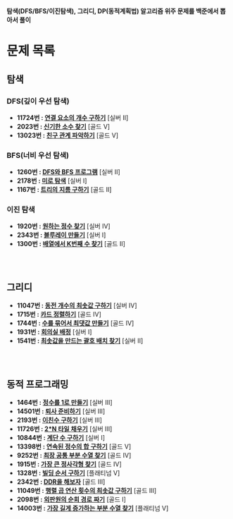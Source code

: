 **탐색(DFS/BFS/이진탐색), 그리디, DP(동적계획법) 알고리즘 위주 문제를 백준에서 뽑아서 풀이**

# 문제 목록
## 탐색
### DFS(깊이 우선 탐색)
* **11724번 : [연결 요소의 개수 구하기](https://www.acmicpc.net/problem/11724)** [실버 II]
* **2023번 : [신기한 소수 찾기](https://www.acmicpc.net/problem/2023)** [골드 V]
* **13023번 : [친구 관계 파악하기](https://www.acmicpc.net/problem/13023)** [골드 V]
### BFS(너비 우선 탐색)
* **1260번 : [DFS와 BFS 프로그램](https://www.acmicpc.net/problem/1260)** [실버 II]
* **2178번 : [미로 탐색](https://www.acmicpc.net/problem/2178)** [실버 I]
* **1167번 : [트리의 지름 구하기](https://www.acmicpc.net/problem/1167)** [골드 II]
### 이진 탐색
* **1920번 : [원하는 정수 찾기](https://www.acmicpc.net/problem/1920)** [실버 IV]
* **2343번 : [블루레이 만들기](https://www.acmicpc.net/problem/2343)** [실버 I]
* **1300번 : [배열에서 K번째 수 찾기](https://www.acmicpc.net/problem/1300)** [골드 II]

### &nbsp;

## 그리디
* **11047번 : [동전 개수의 최솟값 구하기](https://www.acmicpc.net/problem/11047)** [실버 IV]
* **1715번 : [카드 정렬하기](https://www.acmicpc.net/problem/1715)** [골드 IV] 
* **1744번 : [수를 묶어서 최댓값 만들기](https://www.acmicpc.net/problem/1744)** [골드 IV]
* **1931번 : [회의실 배정](https://www.acmicpc.net/problem/1931)** [실버 I]
* **1541번 : [최솟값을 만드는 괄호 배치 찾기](https://www.acmicpc.net/problem/1541)** [실버 II]

### &nbsp;

## 동적 프로그래밍
* **1464번 : [정수를 1로 만들기](https://www.acmicpc.net/problem/1464)** [실버 III]
* **14501번 : [퇴사 준비하기](https://www.acmicpc.net/problem/14501)** [실버 III]
* **2193번 : [이친수 구하기](https://www.acmicpc.net/problem/2193)** [실버 III]
* **11726번 : [2*N 타일 채우기](https://www.acmicpc.net/problem/11726)** [실버 III]
* **10844번 : [계단 수 구하기](https://www.acmicpc.net/problem/10844)** [실버 I]
* **13398번 : [연속된 정수의 합 구하기](https://www.acmicpc.net/problem/13398)** [골드 V]
* **9252번 : [최장 공통 부분 수열 찾기](https://www.acmicpc.net/problem/9252)** [골드 IV]
* **1915번 : [가장 큰 정사각형 찾기](https://www.acmicpc.net/problem/1915)** [골드 IV]
* **1328번 : [빌딩 순서 구하기](https://www.acmicpc.net/problem/1328)** [플래티넘 V]
* **2342번 : [DDR을 해보자](https://www.acmicpc.net/problem/2342)** [골드 III]
* **11049번 : [행렬 곱 연산 횟수의 최솟값 구하기](https://www.acmicpc.net/problem/11049)** [골드 III]
* **2098번 : [외판원의 순회 경로 짜기](https://www.acmicpc.net/problem/2098)** [골드 I]
* **14003번 : [가장 길게 증가하는 부분 수열 찾기](https://www.acmicpc.net/problem/14003)** [플래티넘 V]
